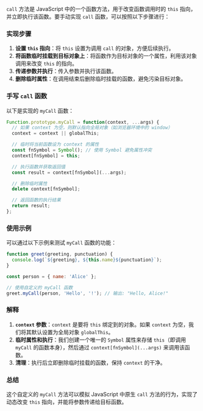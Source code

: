 `call` 方法是 JavaScript 中的一个函数方法，用于改变函数调用时的 `this` 指向，并立即执行该函数。要手动实现 `call` 函数，可以按照以下步骤进行：

### 实现步骤

1. **设置 `this` 指向**：将 `this` 设置为调用 `call` 的对象，方便后续执行。
2. **将函数临时挂载到目标对象上**：将函数作为目标对象的一个属性，利用该对象调用来改变 `this` 的指向。
3. **传递参数并执行**：传入参数并执行该函数。
4. **删除临时属性**：在调用结束后删除临时挂载的函数，避免污染目标对象。

### 手写 `call` 函数

以下是实现的 `myCall` 函数：

```javascript
Function.prototype.myCall = function(context, ...args) {
  // 如果 context 为空，则默认指向全局对象（如浏览器环境中的 window）
  context = context || globalThis;

  // 临时将当前函数设为 context 的属性
  const fnSymbol = Symbol(); // 使用 Symbol 避免属性冲突
  context[fnSymbol] = this;

  // 执行函数并获取返回值
  const result = context[fnSymbol](...args);

  // 删除临时属性
  delete context[fnSymbol];

  // 返回函数的执行结果
  return result;
};
```

### 使用示例

可以通过以下示例来测试 `myCall` 函数的功能：

```javascript
function greet(greeting, punctuation) {
  console.log(`${greeting}, ${this.name}${punctuation}`);
}

const person = { name: 'Alice' };

// 使用自定义的 myCall 函数
greet.myCall(person, 'Hello', '!'); // 输出: "Hello, Alice!"
```

### 解释

1. **`context` 参数**：`context` 是要将 `this` 绑定到的对象。如果 `context` 为空，我们将其默认设置为全局对象 `globalThis`。
2. **临时属性和执行**：我们创建一个唯一的 `Symbol` 属性来存储 `this`（即调用 `myCall` 的函数本身），然后通过 `context[fnSymbol](...args)` 来调用该函数。
3. **清理**：执行后立即删除临时挂载的函数，保持 `context` 的干净。

### 总结

这个自定义的 `myCall` 方法可以模拟 JavaScript 中原生 `call` 方法的行为，实现了动态改变 `this` 指向，并能将参数传递给目标函数。